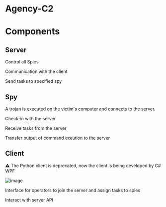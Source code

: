 # Agency-C2
# Components
## Server
Control all Spies

Communication with the client

Send tasks to specified spy



## Spy
A trojan is executed on the victim's computer and connects to the server.

Check-in with the server

Receive tasks from the server

Transfer output of command exeution to the server

## Client
:warning: The Python client is deprecated, now the client is being developed by C# WPF 

![image](/screenshot/gui.jpg)

Interface for operators to join the server and assign tasks to spies

Interact with server API
